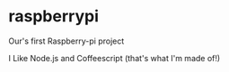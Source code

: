 # raspberrypi
Our's first Raspberry-pi project

I Like Node.js and Coffeescript (that's what I'm made of!)
